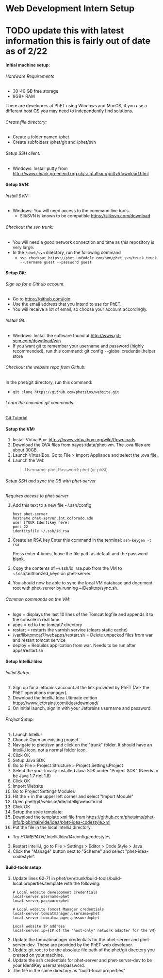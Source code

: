 Web Development Intern Setup
=

# TODO update this with latest information this is fairly out of date as of 2/22

#### Initial machine setup:

###### Hardware Requirements

* 30-40 GB free storage
* 8GB+ RAM

There are developers at PhET using Windows and MacOS, if you use a different host OS you may need to independently find
solutions.

###### Create file directory:

* Create a folder named /phet
* Create subfolders /phet/git and /phet/svn

###### Setup SSH client:

* Windows: Install putty from http://www.chiark.greenend.org.uk/~sgtatham/putty/download.html

#### Setup SVN:

###### Install SVN:

* Windows:  You will need access to the command line tools.
  * SlikSVN is known to be compatible https://sliksvn.com/download

###### Checkout the svn trunk:

* You will need a good network connection and time as this repository is very large.
* In the `/phet/svn` directory, run the following command
  * `svn checkout https://phet.unfuddle.com/svn/phet_svn/trunk trunk --username guest --password guest`

#### Setup Git:

###### Sign up for a Github account.

* Go to https://github.com/join.
* Use the email address that you intend to use for PhET.
* You will receive a lot of email, so choose your account accordingly.

###### Install Git:

* Windows: Install the software found at http://www.git-scm.com/download/win
* If you want git to remember your username and password (highly recommended), run this command: git config --global
  credential.helper store

###### Checkout the website repo from Github:

In the phet/git directory, run this command:

* `git clone https://github.com/phetsims/website.git`

###### Learn the common git commands:

[Git Tutorial](http://git-scm.com/docs/gittutorial)

#### Setup the VM:

1. Install VirtualBox: https://www.virtualbox.org/wiki/Downloads
1. Download the OVA files from bayes:/data/phet-vm. The .ova files are about 30GB.
2. Launch VirtualBox. Go to File > Import Appliance and select the .ova file.
4. Launch the VM:
   > Username: phet
   > Password: phet (or ph3t)

###### Setup SSH and sync the DB with phet-server

*Requires access to phet-server*

1. Add this text to a new file ~/.ssh/config
    ```
    host phet-server
    hostname phet-server.int.colorado.edu
    user [YOUR Identikey here]
    port 22
    identityfile ~/.ssh/id_rsa
    ```
2. Create an RSA key
   Enter this command in the terminal: `ssh-keygen -t rsa`

   Press enter 4 times, leave the file path as default and the password blank.
3. Copy the contents of ~/.ssh/id_rsa.pub from the VM to ~/.ssh/authorized_keys on phet-server.
4. You should now be able to sync the local VM database and document root with phet-server by running ~/Desktop/sync.sh.

###### Common commands on the VM:

* logs = displays the last 10 lines of the Tomcat logfile and appends it to the console in real time.
* apps = cd to the tomcat7 directory
* restart = restarts the varnish service (clears static cache)
* /var/lib/tomcat7/webapps/restart.sh = Delete unpacked files from war and restart tomcat service
* deploy = Rebuilds application from war. Needs to be run after apps/restart.sh

#### Setup IntelliJ Idea

###### Initial Setup

1. Sign up for a jetbrains account at the link provided by PhET (Ask the PhET operations manager).
2. Download the IntelliJ Idea Ultimate edition https://www.jetbrains.com/idea/download/
3. On initial launch, sign in with your Jetbrains username and password.

###### Project Setup:

1. Launch IntelliJ
2. Choose Open an existing project.
3. Navigate to phet/svn and click on the "trunk" folder. It should have an IntelliJ icon, not a normal folder icon.
3. Click OK
4. Setup Java SDK
1. Go to File > Project Structure > Project Settings:Project
5. Select the your locally installed Java SDK under "Project SDK" (Needs to be Java 1.7 not 1.8)
6. Click OK
5. Import Website
6. Go to Project Settings:Modules
7. Hit the + in the upper left corner and select "Import Module"
8. Open phet/git/website/ide/intellij/website.iml
9. Click OK
6. Setup the style template:
1. Download the template xml file from https://github.com/phetsims/phet-info/blob/main/ide/idea/phet-idea-codestyle.xml
2. Put the file in the local IntelliJ directory.
  * Try $HOMEPATH$/.IntelliJIdea14/config/codestyles
3. Restart IntelliJ, go to File > Settings > Editor > Code Style > Java.
4. Click the "Manage" button next to "Scheme" and select "phet-idea-codestyle".

#### Build-tools setup

1. Update lines 62-71 in phet/svn/trunk/build-tools/build-local.properties.template with the following:
    ```
    # Local website development credentials
    local-server.username=phet
    local-server.password=phet

    # Local website Tomcat Manager credentials
    local-server.tomcatmanager.username=phet
    local-server.tomcatmanager.password=phet

    Local website IP address
    local-server.ip={IP of the "host-only" network adapter for the VM}
    ```
3. Update the tomcatmanager credentials for the phet-server and phet-server-dev. These are provided by the PhET web
   developer.
4. Update git.root to be the absolute file path of the phet/git directory you created on your machine.
2. Update the ssh credentials for phet-server and phet-server-dev to be your IdentiKey username/password.
3. The file in the same directory as "build-local.properties" 


